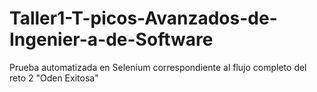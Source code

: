 # Taller1-T-picos-Avanzados-de-Ingenier-a-de-Software
Prueba automatizada en Selenium correspondiente al flujo completo del reto 2 "Oden Exitosa"

